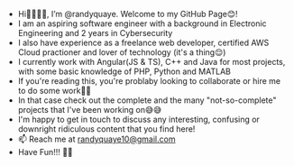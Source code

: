 - Hi👋🏿👋🏿, I’m @randyquaye. Welcome to my GitHub Page😊!
- I am an aspiring software engineer with a background in Electronic Engineering and 2 years in Cybersecurity
- I also have experience as a freelance web developer, certified AWS Cloud practioner and lover of technology (it's a thing😌)
- I currently work with Angular(JS & TS), C++ and Java for most projects, with some basic knowledge of PHP, Python and MATLAB
- If you're reading this, you're problaby looking to collaborate or hire me to do some work🙈🙈
- In that case check out the complete and the many "not-so-complete" projects that I've been working on😅😅
- I'm happy to get in touch to discuss any interesting, confusing or downright ridiculous content that you find here!
- 📫 Reach me at randyquaye10@gmail.com
- Have Fun!!! 👌🏿

<!---
randyquaye/randyquaye is a ✨ special ✨ repository because its `README.md` (this file) appears on your GitHub profile.
You can click the Preview link to take a look at your changes.
--->
